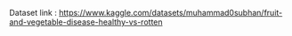 Dataset link : https://www.kaggle.com/datasets/muhammad0subhan/fruit-and-vegetable-disease-healthy-vs-rotten
